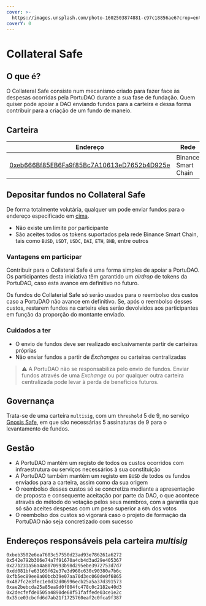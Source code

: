 ```yaml
---
cover: >-
  https://images.unsplash.com/photo-1602503874881-c97c18856ae6?crop=entropy&cs=srgb&fm=jpg&ixid=MnwxOTcwMjR8MHwxfHNlYXJjaHw2fHxzYWZlfGVufDB8fHx8MTY0NjE3Mjk2OA&ixlib=rb-1.2.1&q=85
coverY: 0
---
```


# Collateral Safe

## O que é?

O Collateral Safe consiste num mecanismo criado para fazer face às despesas ocorridas pela PortuDAO durante a sua fase de fundação. Quem quiser pode apoiar a DAO enviando fundos para a carteira e dessa forma contribuir para a criação de um fundo de maneio.

## Carteira

| Endereço                                   | Rede                |
|--------------------------------------------|---------------------|
| [0xeb666Bf85EB6Fa9f85Bc7A10613eD7652b4D925e](https://bscscan.com/address/0xeb666Bf85EB6Fa9f85Bc7A10613eD7652b4D925e) | Binance Smart Chain |

## Depositar fundos no Collateral Safe

De forma totalmente volutária, qualquer um pode enviar fundos para o endereço especificado em [cima](#carteira).

* Não existe um limite por participante
* São aceites todos os tokens suportados pela rede Binance Smart Chain, tais como `BUSD`, `USDT`, `USDC`, `DAI`, `ETH`, `BNB`, entre outros

### Vantagens em participar

Contribuir para o Collateral Safe é uma forma simples de apoiar a PortuDAO. Os participantes desta iniciativa têm garantido um _airdrop_ de tokens da PortuDAO, caso esta avance em definitivo no futuro.

Os fundos do Collaterial Safe só serão usados para o reembolso dos custos caso a PortuDAO não avance em definitivo. Se, após o reembolso desses custos, restarem fundos na carteira eles serão devolvidos aos participantes em função da proporção do montante enviado.

### Cuidados a ter

* O envio de fundos deve ser realizado exclusivamente partir de carteiras próprias
* Não enviar fundos a partir de _Exchanges_ ou carteiras centralizadas

> ⚠️ A PortuDAO não se responsabiliza pelo envio de fundos. Enviar fundos através de uma _Exchange_ ou por qualquer outra carteira centralizada pode levar à perda de benefícios futuros.

## Governança

Trata-se de uma carteira `multisig`, com um `threshold` 5 de 9, no serviço [Gnosis Safe](https://gnosis-safe.io), em que são necessárias 5 assinaturas de 9 para o levantamento de fundos.

## Gestão

* A PortuDAO mantém um registo de todos os custos ocorridos com infraestrutura ou serviços necessários à sua constituição
* A PortuDAO também mantém um registo em `BUSD` de todos os fundos enviados para a carteira, assim como da sua origem
* O reembolso desses custos só se concretiza mediante a apresentação de proposta e consequente aceitação por parte da DAO, o que acontece através do método do votação pelos seus membros, com a garantia que só são aceites despesas com um peso superior a `60%` dos votos
* O reembolso dos custos só vigorará caso o projeto de formação da PortuDAO não seja concretizado com sucesso

## Endereços responsáveis pela carteira _multisig_

```text
0xbeb3502e6ea7603c57550d23ad93e786261a6272
0x542e792b306e74a7f91670a4cb4d3ad29e405367
0x27b231a56a4a8070993b98d295ebe3972753d7d7
0xdd081bfe63165f62e37e3d968c630c90380a7b6c
0xfb5ec89ee8a00bcb39e07aa70d3ec060de0f6865
0x487fc2e3fec1e0d32d06996ecb25a5a37d391573
0xae2bebcda25a85ea9d0f804fc478c0c2182e40d3
0x2decfefde0505a4890de68f51faffede03ce1e2c
0x35ce03cbcfd6d7ab21f1725760eaf2c0fca9f387
```
